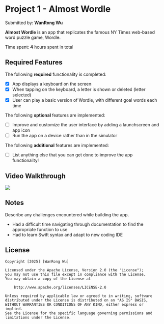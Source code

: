 # Project 1 - **Almost Wordle**

Submitted by: **WanRong Wu**

**Almost Wordle** is an app that replicates the famous NY Times web-based word puzzle game, Wordle. 

Time spent: **4** hours spent in total

## Required Features

The following **required** functionality is completed:

- [x] App displays a keyboard on the screen
- [x] When tapping on the keyboard, a letter is shown or deleted (letter selected)
- [x] User can play a basic version of Wordle, with different goal words each time

The following **optional** features are implemented:

- [ ] Improve and customize the user interface by adding a launchscreen and app icon
- [ ] Run the app on a device rather than in the simulator

The following **additional** features are implemented:

- [ ] List anything else that you can get done to improve the app functionality!

## Video Walkthrough
<div>
    <a href="https://www.loom.com/share/4321ddaeab214243893598284e16f4c1">
    </a>
    <a href="https://www.loom.com/share/4321ddaeab214243893598284e16f4c1">
      <img style="max-width:300px;" src="https://cdn.loom.com/sessions/thumbnails/4321ddaeab214243893598284e16f4c1-70dcfca4cb86a92e-full-play.gif">
    </a>
  </div>


## Notes

Describe any challenges encountered while building the app.
- Had a difficult time navigating through documentation to find the appropriate function to use
- Had to learn Swift syntax and adapt to new coding IDE

## License

    Copyright [2025] [WanRong Wu]

    Licensed under the Apache License, Version 2.0 (the "License");
    you may not use this file except in compliance with the License.
    You may obtain a copy of the License at

        http://www.apache.org/licenses/LICENSE-2.0

    Unless required by applicable law or agreed to in writing, software
    distributed under the License is distributed on an "AS IS" BASIS,
    WITHOUT WARRANTIES OR CONDITIONS OF ANY KIND, either express or implied.
    See the License for the specific language governing permissions and
    limitations under the License.
